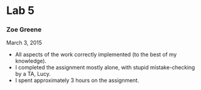 # Lab 5
### Zoe Greene
March 3, 2015

  - All aspects of the work correctly implemented (to the best of my knowledge).
  - I completed the assignment mostly alone, with stupid mistake-checking by a TA, Lucy.
  - I spent approximately 3 hours on the assignment.